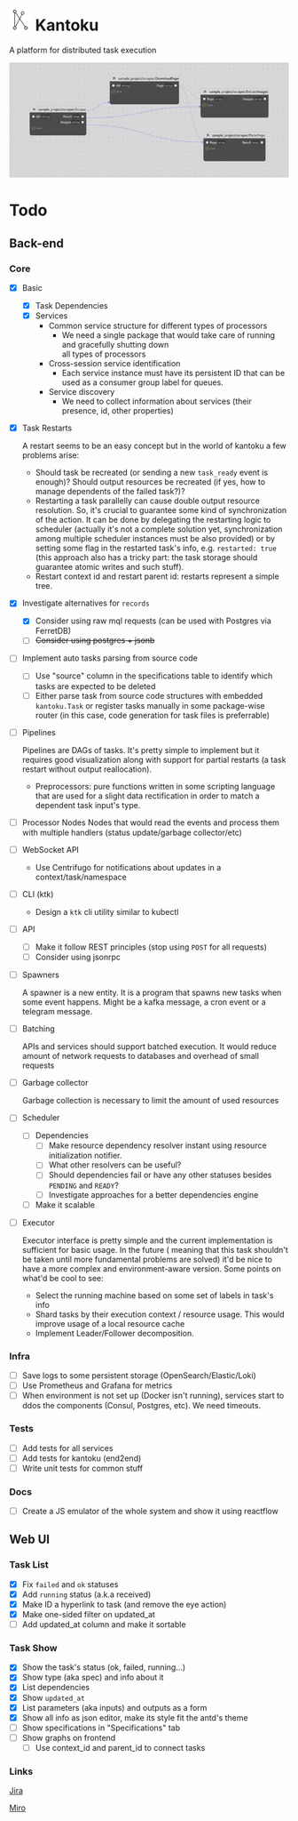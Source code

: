 # <img src="./dev/assets/logo.svg" width="40"> Kantoku

A platform for distributed task execution

<img src="./dev/assets/pipeline_example.gif" width="600">

# Todo

## Back-end

### Core
- [x] Basic
    - [x] Task Dependencies
    - [x] Services
        - Common service structure for different types of processors
            - We need a single package that would take care of running and gracefully shutting down  
              all types of processors
        - Cross-session service identification
            - Each service instance must have its persistent ID that can be used as a consumer group label for queues.
        - Service discovery
            - We need to collect information about services (their presence, id, other properties)

- [x] Task Restarts

  A restart seems to be an easy concept but in the world of kantoku a few problems arise:
    - Should task be recreated (or sending a new `task_ready` event is enough)? Should output resources be recreated (if
      yes, how to manage dependents of the failed task?)?
    - Restarting a task parallelly can cause double output resource resolution. So, it's crucial to guarantee some kind
      of synchronization of the action. It can be done by delegating the restarting logic to scheduler (actually it's
      not a complete solution yet, synchronization among multiple scheduler instances must be also provided) or by
      setting some flag in the restarted task's info, e.g. `restarted: true` (this approach also has a tricky part: the
      task storage should guarantee atomic writes and such stuff).
    - Restart context id and restart parent id: restarts represent a simple tree.

- [x] Investigate alternatives for `records`
    - [x] Consider using raw mql requests (can be used with Postgres via FerretDB)
    - [ ] ~~Consider using postgres + jsonb~~

- [ ] Implement auto tasks parsing from source code
    - [ ] Use "source" column in the specifications table to identify which tasks are expected to be deleted
    - [ ] Either parse task from source code structures with embedded `kantoku.Task`
      or register tasks manually in some package-wise router (in this case, code generation for task files is
      preferrable)

- [ ] Pipelines

  Pipelines are DAGs of tasks. It's pretty simple to implement but it requires good visualization along with support for
  partial restarts (a task restart without output reallocation).
    - Preprocessors: pure functions written in some scripting language that are used for a slight data rectification in
      order to match a dependent task input's type.

- [ ] Processor Nodes
  Nodes that would read the events and process them with multiple handlers (status update/garbage collector/etc)

- [ ] WebSocket API
    - Use Centrifugo for notifications about updates in a context/task/namespace

- [ ] CLI (ktk)
    - Design a `ktk` cli utility similar to kubectl

- [ ] API
    - [ ] Make it follow REST principles (stop using `POST` for all requests)
    - [ ] Consider using jsonrpc

- [ ] Spawners

  A spawner is a new entity. It is a program that spawns new tasks when some event happens. Might be a kafka message, a cron event or a telegram
  message.

- [ ] Batching

  APIs and services should support batched execution. It would reduce amount of network requests to databases and
  overhead of small requests

- [ ] Garbage collector

  Garbage collection is necessary to limit the amount of used resources

- [ ] Scheduler
    - [ ] Dependencies
        - [ ] Make resource dependency resolver instant using resource initialization notifier.
        - [ ] What other resolvers can be useful?
        - [ ] Should dependencies fail or have any other statuses besides `PENDING` and `READY`?
        - [ ] Investigate approaches for a better dependencies engine
    - [ ] Make it scalable

- [ ] Executor

  Executor interface is pretty simple and the current implementation is sufficient for basic usage. In the future (
  meaning that this task shouldn't be taken until more fundamental problems are solved) it'd be nice to have a more
  complex and environment-aware version. Some points on what'd be cool to see:
    - Select the running machine based on some set of labels in task's info
    - Shard tasks by their execution context / resource usage. This would improve usage of a local resource cache
    - Implement Leader/Follower decomposition.

### Infra

- [ ] Save logs to some persistent storage (OpenSearch/Elastic/Loki)
- [ ] Use Prometheus and Grafana for metrics
- [ ] When environment is not set up (Docker isn't running), services start to ddos the components (Consul, Postgres,
  etc). We need timeouts.

### Tests

- [ ] Add tests for all services
- [ ] Add tests for kantoku (end2end)
- [ ] Write unit tests for common stuff

### Docs

- [ ] Create a JS emulator of the whole system and show it using reactflow

## Web UI

### Task List

- [x] Fix `failed` and `ok` statuses
- [x] Add `running` status (a.k.a received)
- [x] Make ID a hyperlink to task (and remove the eye action)
- [x] Make one-sided filter on updated_at
- [ ] Add updated_at column and make it sortable

### Task Show

- [x] Show the task's status (ok, failed, running...)
- [x] Show type (aka spec) and info about it
- [x] List dependencies
- [x] Show `updated_at`
- [x] List parameters (aka inputs) and outputs as a form
- [x] Show all info as json editor, make its style fit the antd's theme
- [ ] Show specifications in "Specifications" tab
- [ ] Show graphs on frontend
    - [ ] Use context_id and parent_id to connect tasks

### Links

[Jira](https://r-ischenko.atlassian.net/jira/software/projects/KAN/boards/1)

[Miro](https://miro.com/app/board/uXjVNS1PReQ=/)
